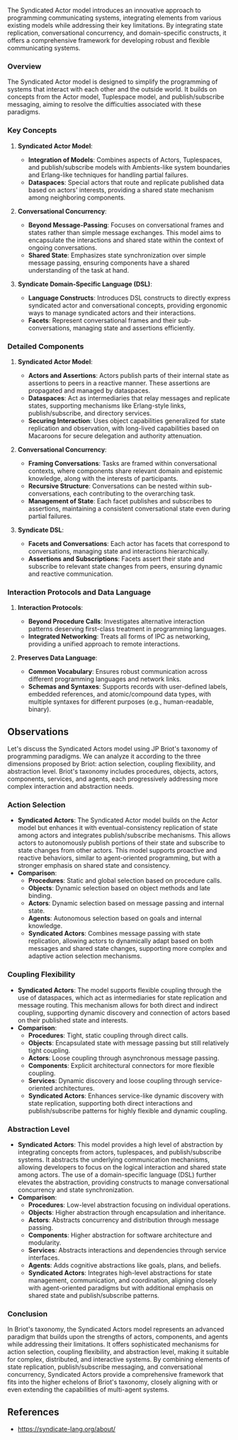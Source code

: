 The Syndicated Actor model introduces an innovative approach to programming communicating systems, integrating elements from various existing models while addressing their key limitations. By integrating state replication, conversational concurrency, and domain-specific constructs, it offers a comprehensive framework for developing robust and flexible communicating systems.

### Overview

The Syndicated Actor model is designed to simplify the programming of systems that interact with each other and the outside world. It builds on concepts from the Actor model, Tuplespace model, and publish/subscribe messaging, aiming to resolve the difficulties associated with these paradigms.

### Key Concepts

1. **Syndicated Actor Model**:

   - **Integration of Models**: Combines aspects of Actors, Tuplespaces, and publish/subscribe models with Ambients-like system boundaries and Erlang-like techniques for handling partial failures.
   - **Dataspaces**: Special actors that route and replicate published data based on actors' interests, providing a shared state mechanism among neighboring components.

1. **Conversational Concurrency**:

   - **Beyond Message-Passing**: Focuses on conversational frames and states rather than simple message exchanges. This model aims to encapsulate the interactions and shared state within the context of ongoing conversations.
   - **Shared State**: Emphasizes state synchronization over simple message passing, ensuring components have a shared understanding of the task at hand.

1. **Syndicate Domain-Specific Language (DSL)**:

   - **Language Constructs**: Introduces DSL constructs to directly express syndicated actor and conversational concepts, providing ergonomic ways to manage syndicated actors and their interactions.
   - **Facets**: Represent conversational frames and their sub-conversations, managing state and assertions efficiently.

### Detailed Components

1. **Syndicated Actor Model**:

   - **Actors and Assertions**: Actors publish parts of their internal state as assertions to peers in a reactive manner. These assertions are propagated and managed by dataspaces.
   - **Dataspaces**: Act as intermediaries that relay messages and replicate states, supporting mechanisms like Erlang-style links, publish/subscribe, and directory services.
   - **Securing Interaction**: Uses object capabilities generalized for state replication and observation, with long-lived capabilities based on Macaroons for secure delegation and authority attenuation.

1. **Conversational Concurrency**:

   - **Framing Conversations**: Tasks are framed within conversational contexts, where components share relevant domain and epistemic knowledge, along with the interests of participants.
   - **Recursive Structure**: Conversations can be nested within sub-conversations, each contributing to the overarching task.
   - **Management of State**: Each facet publishes and subscribes to assertions, maintaining a consistent conversational state even during partial failures.

1. **Syndicate DSL**:

   - **Facets and Conversations**: Each actor has facets that correspond to conversations, managing state and interactions hierarchically.
   - **Assertions and Subscriptions**: Facets assert their state and subscribe to relevant state changes from peers, ensuring dynamic and reactive communication.

### Interaction Protocols and Data Language

1. **Interaction Protocols**:

   - **Beyond Procedure Calls**: Investigates alternative interaction patterns deserving first-class treatment in programming languages.
   - **Integrated Networking**: Treats all forms of IPC as networking, providing a unified approach to remote interactions.

1. **Preserves Data Language**:

   - **Common Vocabulary**: Ensures robust communication across different programming languages and network links.
   - **Schemas and Syntaxes**: Supports records with user-defined labels, embedded references, and atomic/compound data types, with multiple syntaxes for different purposes (e.g., human-readable, binary).

## Observations

Let's discuss the Syndicated Actors model using JP Briot's taxonomy of programming paradigms. We can analyze it according to the three dimensions proposed by Briot: action selection, coupling flexibility, and abstraction level. Briot's taxonomy includes procedures, objects, actors, components, services, and agents, each progressively addressing more complex interaction and abstraction needs.

### Action Selection

- **Syndicated Actors**: The Syndicated Actor model builds on the Actor model but enhances it with eventual-consistency replication of state among actors and integrates publish/subscribe mechanisms. This allows actors to autonomously publish portions of their state and subscribe to state changes from other actors. This model supports proactive and reactive behaviors, similar to agent-oriented programming, but with a stronger emphasis on shared state and consistency.
- **Comparison**:
  - **Procedures**: Static and global selection based on procedure calls.
  - **Objects**: Dynamic selection based on object methods and late binding.
  - **Actors**: Dynamic selection based on message passing and internal state.
  - **Agents**: Autonomous selection based on goals and internal knowledge.
  - **Syndicated Actors**: Combines message passing with state replication, allowing actors to dynamically adapt based on both messages and shared state changes, supporting more complex and adaptive action selection mechanisms.

### Coupling Flexibility

- **Syndicated Actors**: The model supports flexible coupling through the use of dataspaces, which act as intermediaries for state replication and message routing. This mechanism allows for both direct and indirect coupling, supporting dynamic discovery and connection of actors based on their published state and interests.
- **Comparison**:
  - **Procedures**: Tight, static coupling through direct calls.
  - **Objects**: Encapsulated state with message passing but still relatively tight coupling.
  - **Actors**: Loose coupling through asynchronous message passing.
  - **Components**: Explicit architectural connectors for more flexible coupling.
  - **Services**: Dynamic discovery and loose coupling through service-oriented architectures.
  - **Syndicated Actors**: Enhances service-like dynamic discovery with state replication, supporting both direct interactions and publish/subscribe patterns for highly flexible and dynamic coupling.

### Abstraction Level

- **Syndicated Actors**: This model provides a high level of abstraction by integrating concepts from actors, tuplespaces, and publish/subscribe systems. It abstracts the underlying communication mechanisms, allowing developers to focus on the logical interaction and shared state among actors. The use of a domain-specific language (DSL) further elevates the abstraction, providing constructs to manage conversational concurrency and state synchronization.
- **Comparison**:
  - **Procedures**: Low-level abstraction focusing on individual operations.
  - **Objects**: Higher abstraction through encapsulation and inheritance.
  - **Actors**: Abstracts concurrency and distribution through message passing.
  - **Components**: Higher abstraction for software architecture and modularity.
  - **Services**: Abstracts interactions and dependencies through service interfaces.
  - **Agents**: Adds cognitive abstractions like goals, plans, and beliefs.
  - **Syndicated Actors**: Integrates high-level abstractions for state management, communication, and coordination, aligning closely with agent-oriented paradigms but with additional emphasis on shared state and publish/subscribe patterns.

### Conclusion

In Briot's taxonomy, the Syndicated Actors model represents an advanced paradigm that builds upon the strengths of actors, components, and agents while addressing their limitations. It offers sophisticated mechanisms for action selection, coupling flexibility, and abstraction level, making it suitable for complex, distributed, and interactive systems. By combining elements of state replication, publish/subscribe messaging, and conversational concurrency, Syndicated Actors provide a comprehensive framework that fits into the higher echelons of Briot's taxonomy, closely aligning with or even extending the capabilities of multi-agent systems.

## References

- https://syndicate-lang.org/about/
